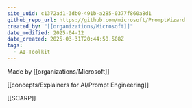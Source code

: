```yaml
---
site_uuid: c1372ad1-3db0-491b-a285-0377f860a8d1
github_repo_url: https://github.com/microsoft/PromptWizard
created_by: "[[organizations/Microsoft]]"
date_modified: 2025-04-12
date_created: 2025-03-31T20:44:50.508Z
tags:
  - AI-Toolkit
---
```






























































Made by [[organizations/Microsoft]]

[[concepts/Explainers for AI/Prompt Engineering]]

[[SCARP]]


